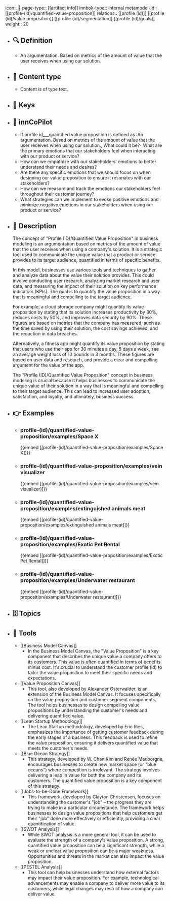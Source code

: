 icon:: 🧿
page-type:: [[artifact info]]
innbok-type:: internal
metamodel-id:: [[profile-(id)/quantified-value-proposition]]
relations:: [[profile (id)]] [[profile (id)/value proposition]] [[profile (id)/segmentation]] [[profile (id)/goals]]
weight:: 20

- ## 🔍 Definition
  - An argumentation. Based on metrics of the amount of value that the user receives when using our solution.
- ## 📰 Content type 
  - Content is of type text.
  
- ## 🔑 Keys
  
- ## 🤖 innCoPilot
  - If profile id___quantified value proposition is defined as :An argumentation. Based on metrics of the amount of value that the user receives when using our solution., What could it be?- What are the primary emotions that our stakeholders feel when interacting with our product or service?
  - How can we empathize with our stakeholders' emotions to better understand their needs and desires?
  - Are there any specific emotions that we should focus on when designing our value proposition to ensure it resonates with our stakeholders?
  - How can we measure and track the emotions our stakeholders feel throughout their customer journey?
  - What strategies can we implement to evoke positive emotions and minimize negative emotions in our stakeholders when using our product or service?
- ## 📖 Description
  The concept of "Profile (ID)/Quantified Value Proposition" in business modeling is an argumentation based on metrics of the amount of value that the user receives when using a company's solution. It is a strategic tool used to communicate the unique value that a product or service provides to its target audience, quantified in terms of specific benefits.
  
  In this model, businesses use various tools and techniques to gather and analyze data about the value their solution provides. This could involve conducting user research, analyzing market research and user data, and measuring the impact of their solution on key performance indicators (KPIs). The goal is to quantify the value proposition in a way that is meaningful and compelling to the target audience.
  
  For example, a cloud storage company might quantify its value proposition by stating that its solution increases productivity by 30%, reduces costs by 50%, and improves data security by 90%. These figures are based on metrics that the company has measured, such as the time saved by using their solution, the cost savings achieved, and the reduction in data breaches.
  
  Alternatively, a fitness app might quantify its value proposition by stating that users who use their app for 30 minutes a day, 5 days a week, see an average weight loss of 10 pounds in 3 months. These figures are based on user data and research, and provide a clear and compelling argument for the value of the app.
  
  The "Profile (ID)/Quantified Value Proposition" concept in business modeling is crucial because it helps businesses to communicate the unique value of their solution in a way that is meaningful and compelling to their target audience. This can lead to increased user adoption, satisfaction, and loyalty, and ultimately, business success.
- ## 👉 Examples
  - ### profile-(id)/quantified-value-proposition/examples/Space X
    {{embed [[profile-(id)/quantified-value-proposition/examples/Space X]]}}
  - ### profile-(id)/quantified-value-proposition/examples/vein visualizer
    {{embed [[profile-(id)/quantified-value-proposition/examples/vein visualizer]]}}
  - ### profile-(id)/quantified-value-proposition/examples/extinguished animals meat
    {{embed [[profile-(id)/quantified-value-proposition/examples/extinguished animals meat]]}}
  - ### profile-(id)/quantified-value-proposition/examples/Exotic Pet Rental
    {{embed [[profile-(id)/quantified-value-proposition/examples/Exotic Pet Rental]]}}
  - ### profile-(id)/quantified-value-proposition/examples/Underwater restaurant
    {{embed [[profile-(id)/quantified-value-proposition/examples/Underwater restaurant]]}}
  
- ## 🗄️ Topics
  
- ## 🧰 Tools
  - [[Business Model Canvas]]
    - In the Business Model Canvas, the "Value Proposition" is a key component that describes the unique value a company offers to its customers. This value is often quantified in terms of benefits minus cost. It's crucial to understand the customer profile (id) to tailor the value proposition to meet their specific needs and expectations.
  - [[Value Proposition Canvas]]
    - This tool, also developed by Alexander Osterwalder, is an extension of the Business Model Canvas. It focuses specifically on the value proposition and customer segment components. The tool helps businesses to design compelling value propositions by understanding the customer's needs and delivering quantified value.
  - [[Lean Startup Methodology]]
    - The Lean Startup methodology, developed by Eric Ries, emphasizes the importance of getting customer feedback during the early stages of a business. This feedback is used to refine the value proposition, ensuring it delivers quantified value that meets the customer's needs.
  - [[Blue Ocean Strategy]]
    - This strategy, developed by W. Chan Kim and Renée Mauborgne, encourages businesses to create new market space (or "blue oceans") where competition is irrelevant. The strategy involves delivering a leap in value for both the company and its customers. The quantified value proposition is a key component of this strategy.
  - [[Jobs-to-be-Done Framework]]
    - This framework, developed by Clayton Christensen, focuses on understanding the customer's "job" – the progress they are trying to make in a particular circumstance. The framework helps businesses to design value propositions that help customers get their "job" done more effectively or efficiently, providing a clear quantification of value.
  - [[SWOT Analysis]]
    - While SWOT analysis is a more general tool, it can be used to evaluate the strength of a company's value proposition. A strong, quantified value proposition can be a significant strength, while a weak or unclear value proposition can be a major weakness. Opportunities and threats in the market can also impact the value proposition.
  - [[PESTEL Analysis]]
    - This tool can help businesses understand how external factors may impact their value proposition. For example, technological advancements may enable a company to deliver more value to its customers, while legal changes may restrict how a company can deliver value.

